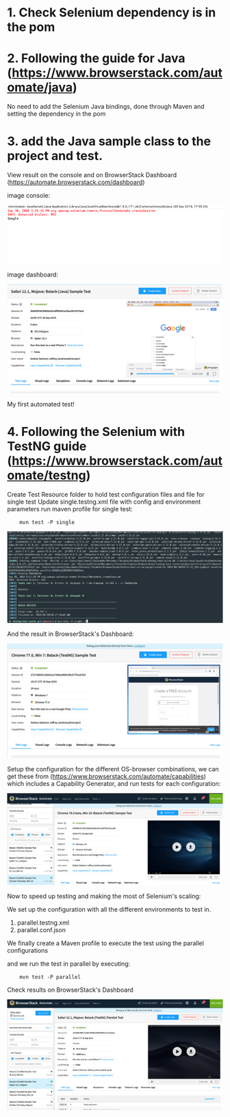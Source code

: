 # 1. Check Selenium dependency is in the pom

# 2. Following the guide for Java (https://www.browserstack.com/automate/java)

No need to add the Selenium Java bindings, done through Maven and setting the dependency in the pom
		
# 3. add the Java sample class to the project and test.

View result on the console and on BrowserStack Dashboard (https://automate.browserstack.com/dashboard)
 
image console:

![console](./img/Console_JavaSample.png)
 	
image dashboard:

![dashboard](./img/Dashboard_JavaSample.png) 	

My first automated test!

# 4. Following the Selenium with TestNG guide (https://www.browserstack.com/automate/testng)
	
Create Test Resource folder to hold test configuration files and file for single test
    Update single.testng.xml file with config and environment parameters
    run maven profile for single test:

```
	mvn test -P single
```

![Run Automate Integration](./img/After_Single_Test_Integration.png) 

And the result in BrowserStack's Dashboard:

![Dashboard Integration](./img/Dashboard_After_Single_Test_Integration.png)

Setup the configuration for the different OS-browser combinations, we can get these from (https://www.browserstack.com/automate/capabilities) which includes a Capability Generator, and run tests for each configuration:

![cross browser non parallel](./img/Dashboard_across_browsers_test.png)


Now to speed up testing and making the most of Selenium's scaling:

We set up the configuration with all the different environments to test in.
 1. parallel.testng.xml
 2. parallel.conf.json 

We finally create a Maven profile to execute the test using the parallel configurations

and we run the test in parallel by executing:
```
	mvn test -P parallel
```

Check results on BrowserStack's Dashboard

![Dashboard Parallel](./img/parallel_tests_dashboard.png)

